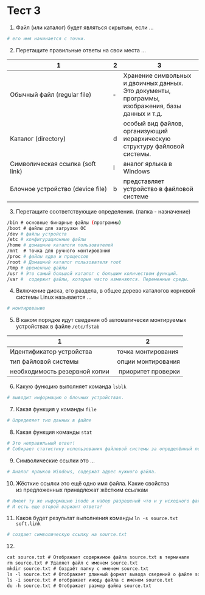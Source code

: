 # Тест 3
1. Файл (или каталог) будет являться скрытым, если ...
```sh
# его имя начинается с точки.
```
2. Перетащите правильные ответы на свои места ...

| 1 | 2 | 3 |
|---|---|---|
| Обычный файл (regular file) | ‑ | Хранение символьных и двоичных данных. Это документы, программы, изображения, базы данных и т.д. |
Каталог (directory) | d | особый вид файлов, организующий иерархическую структуру файловой системы.
Символическая ссылка (soft link) | l | аналог ярлыка в Windows
Блочное устройство (device file) | b | представляет устройство в файловой системе
3. Перетащите соответствующие определения. (папка - назначение)
```sh
/bin # основные бинарные файлы (программы)
/boot # файлы для загрузки ОС
/dev # файлы устройств 
/etc # конфигурационные файлы 
/home # домашние каталоги пользователей 
/mnt  # точка для ручного монтирования
/proc # файлы ядра и процессов 
/root # Домашний каталог пользователя root 
/tmp # временные файлы  
/usr # Это самый большой каталог с большим количеством функций.   
/var #  содержит файлы, которые часто изменяются. Переменные среды.
```
4. Включение диска, его раздела, в общее дерево каталогов корневой системы Linux называется ...
```sh
# монтирование
```
5. В каком порядке идут сведения об автоматически монтируемых устройствах в файле `/etc/fstab`

| 1 | 2 |
|---|---|
Идентификатор устройства | точка монтирования
тип файловой системы | опции монтирования
необходимость резервной копии |  приоритет проверки

6. Какую функцию выполняет команда `lsblk`
```sh
# выводит информацию о блочных устройствах.
```
7. Какая функция у команды `file`
```sh
# Определяет тип данных в файле
```
8. Какая функция команды `stat`
```sh
# Это неправильный ответ!
# Собирает статистику использования файловой системы за определённый период
```
9. Символические ссылки это ...
```sh
# Аналог ярлыков Windows, cодержат адрес нужного файла.
```
10. Жёсткие ссылки это ещё одно имя файла. Какие свойства из предложенных принадлежат жёстким ссылкам
```sh
# Имеют ту же информацию inode и набор разрешений что и у исходного файла
# И есть еще второй вариант ответа!
```
11. Каков будет результат выполнения команды `ln -s source.txt soft.link`
```sh
# создает символическую ссылку на source.txt
```
12.
```sh
cat source.txt # Отображает содержимое файла source.txt в терминале
rm source.txt # Удаляет файл с именем source.txt
mkdir source.txt # Создаёт папку с именем source.txt
ls ‑l source.txt # Отображает длинный формат вывода сведений о файле source.txt
ls ‑i source.txt # отображает иноду файла с именем source.txt
du ‑h source.txt # Отображает размер файла source.txt
```
